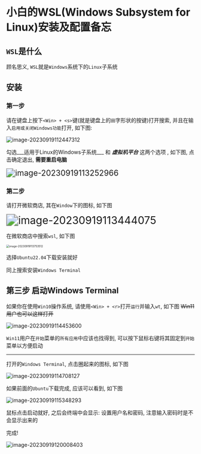 # 小白的WSL(Windows Subsystem for Linux)安装及配置备忘

## `WSL`是什么

顾名思义, `WSL`就是`Windows`系统下的`Linux`子系统

## 安装

### 第一步

请在键盘上按下`<Win> + <s>`键(<Win>就是键盘上的`田`字形状的按键)打开搜索, 并且在输入`启用或关闭Windows功能`打开, 如下图:

![image-20230919112447312](https://cdn.jsdelivr.net/gh/WoodHolz/cloudimg/picture/image-20230919112447312.png)

勾选___适用于Linux的Windows子系统___ 和 ___虚拟机平台___ 这两个选项 , 如下图, 点击确定退出, __需要重启电脑__

<img src="https://cdn.jsdelivr.net/gh/WoodHolz/cloudimg/picture/image-20230919113252966.png" alt="image-20230919113252966" style="zoom:150%;" />

### 第二步

请打开微软商店, 其在`Window`下的图标, 如下图

<img src="https://cdn.jsdelivr.net/gh/WoodHolz/cloudimg/picture/image-20230919113444075.png" alt="image-20230919113444075" style="zoom: 200%;" />

在微软商店中搜索`wsl`, 如下图

<img src="https://cdn.jsdelivr.net/gh/WoodHolz/cloudimg/picture/image-20230919113753512.png" alt="image-20230919113753512" style="zoom:50%;" />

选择`Ubuntu22.04`下载安装就好

同上搜索安装`Windows Terminal`

## 第三步 启动Windows Terminal

如果你在使用`Win10`操作系统, 请使用`<Win> + <r>`打开`运行`并输入`wt`, 如下图 ~~Win11用户也可以这样打开~~

![image-20230919114453600](https://cdn.jsdelivr.net/gh/WoodHolz/cloudimg/picture/image-20230919114453600.png)

`Win11`用户在`开始`菜单的`所有应用`中应该也找得到, 可以按下鼠标右键将其固定到`开始`菜单以方便启动

---

打开的`Windows Terminal`, 点击圈起来的图标, 如下图

![image-20230919114708127](https://cdn.jsdelivr.net/gh/WoodHolz/cloudimg/picture/image-20230919114708127.png)

如果前面的`Ubuntu`下载完成, 应该可以看到, 如下图

![image-20230919115348293](https://cdn.jsdelivr.net/gh/WoodHolz/cloudimg/picture/image-20230919115348293.png)

鼠标点击启动就好, 之后会终端中会显示: 设置用户名和密码, 注意输入密码时是不会显示出来的 

完成! 

![image-20230919120008403](https://cdn.jsdelivr.net/gh/WoodHolz/cloudimg/picture/image-20230919120008403.png)